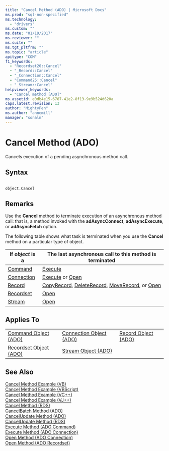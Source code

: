 ```yaml
---
title: "Cancel Method (ADO) | Microsoft Docs"
ms.prod: "sql-non-specified"
ms.technology:
  - "drivers"
ms.custom: ""
ms.date: "01/19/2017"
ms.reviewer: ""
ms.suite: ""
ms.tgt_pltfrm: ""
ms.topic: "article"
apitype: "COM"
f1_keywords: 
  - "Recordset20::Cancel"
  - "_Record::Cancel"
  - "_Connection::Cancel"
  - "Command25::Cancel"
  - "_Stream::Cancel"
helpviewer_keywords: 
  - "Cancel method [ADO]"
ms.assetid: e0db4e15-6787-41e2-8f13-9e9b524d620a
caps.latest.revision: 13
author: "MightyPen"
ms.author: "annemill"
manager: "sonalm"
---
```

# Cancel Method (ADO)
Cancels execution of a pending asynchronous method call.  
  
## Syntax  
  
```  
  
object.Cancel  
```  
  
## Remarks  
 Use the **Cancel** method to terminate execution of an asynchronous method call: that is, a method invoked with the **adAsyncConnect**, **adAsyncExecute**, or **adAsyncFetch** option.  
  
 The following table shows what task is terminated when you use the **Cancel** method on a particular type of object.  
  
|If *object* is a|The last asynchronous call to this method is terminated|  
|----------------------|-------------------------------------------------------------|  
|[Command](../../../ado/reference/ado-api/command-object-ado.md)|[Execute](../../../ado/reference/ado-api/execute-method-ado-command.md)|  
|[Connection](../../../ado/reference/ado-api/connection-object-ado.md)|[Execute](../../../ado/reference/ado-api/execute-method-ado-connection.md) or [Open](../../../ado/reference/ado-api/open-method-ado-connection.md)|  
|[Record](../../../ado/reference/ado-api/record-object-ado.md)|[CopyRecord](../../../ado/reference/ado-api/copyrecord-method-ado.md), [DeleteRecord](../../../ado/reference/ado-api/deleterecord-method-ado.md), [MoveRecord](../../../ado/reference/ado-api/moverecord-method-ado.md), or [Open](../../../ado/reference/ado-api/open-method-ado-record.md)|  
|[Recordset](../../../ado/reference/ado-api/recordset-object-ado.md)|[Open](../../../ado/reference/ado-api/open-method-ado-recordset.md)|  
|[Stream](../../../ado/reference/ado-api/stream-object-ado.md)|[Open](../../../ado/reference/ado-api/open-method-ado-stream.md)|  
  
## Applies To  
  
||||  
|-|-|-|  
|[Command Object (ADO)](../../../ado/reference/ado-api/command-object-ado.md)|[Connection Object (ADO)](../../../ado/reference/ado-api/connection-object-ado.md)|[Record Object (ADO)](../../../ado/reference/ado-api/record-object-ado.md)|  
|[Recordset Object (ADO)](../../../ado/reference/ado-api/recordset-object-ado.md)|[Stream Object (ADO)](../../../ado/reference/ado-api/stream-object-ado.md)||  
  
## See Also  
 [Cancel Method Example (VB)](../../../ado/reference/ado-api/cancel-method-example-vb.md)   
 [Cancel Method Example (VBScript)](../../../ado/reference/rds-api/cancel-method-example-vbscript.md)   
 [Cancel Method Example (VC++)](../../../ado/reference/ado-api/cancel-method-example-vc.md)   
 [Cancel Method Example (VJ++)](../../../ado/reference/ado-api/cancel-method-example-vj.md)   
 [Cancel Method (RDS)](../../../ado/reference/rds-api/cancel-method-rds.md)   
 [CancelBatch Method (ADO)](../../../ado/reference/ado-api/cancelbatch-method-ado.md)   
 [CancelUpdate Method (ADO)](../../../ado/reference/ado-api/cancelupdate-method-ado.md)   
 [CancelUpdate Method (RDS)](../../../ado/reference/rds-api/cancelupdate-method-rds.md)   
 [Execute Method (ADO Command)](../../../ado/reference/ado-api/execute-method-ado-command.md)   
 [Execute Method (ADO Connection)](../../../ado/reference/ado-api/execute-method-ado-connection.md)   
 [Open Method (ADO Connection)](../../../ado/reference/ado-api/open-method-ado-connection.md)   
 [Open Method (ADO Recordset)](../../../ado/reference/ado-api/open-method-ado-recordset.md)